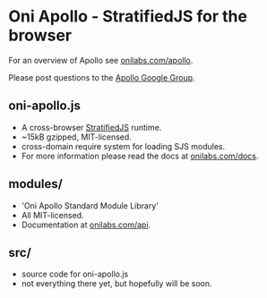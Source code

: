 Oni Apollo - StratifiedJS for the browser
=========================================

For an overview of Apollo see [onilabs.com/apollo](http://onilabs.com/apollo).

Please post questions to the [Apollo Google Group](http://groups.google.com/group/oni-apollo/topics).

oni-apollo.js
-------------

 - A cross-browser [StratifiedJS](http://stratifiedjs.org) runtime.
 - ~15kB gzipped, MIT-licensed.
 - cross-domain require system for loading SJS modules.
 - For more information please read the docs at [onilabs.com/docs](http://onilabs.com/docs).


modules/
--------

 - 'Oni Apollo Standard Module Library'
 - All MIT-licensed. 
 - Documentation at [onilabs.com/api](http://onilabs.com/api).

src/
----

 - source code for oni-apollo.js
 - not everything there yet, but hopefully will be soon.
